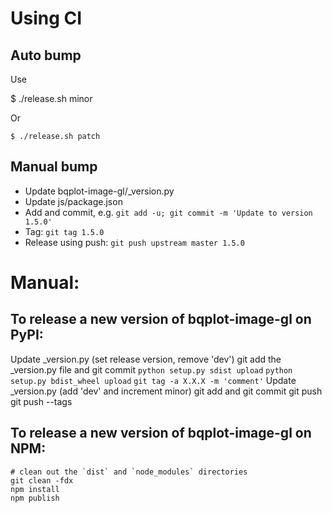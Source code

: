 # Using CI

## Auto bump

Use

   $ ./release.sh minor

Or

    $ ./release.sh patch

## Manual bump
 * Update bqplot-image-gl/_version.py
 * Update js/package.json
 * Add and commit, e.g. `git add -u; git commit -m 'Update to version 1.5.0'`
 * Tag: `git tag 1.5.0`
 * Release using push: `git push upstream master 1.5.0`

# Manual:
## To release a new version of bqplot-image-gl on PyPI:

Update _version.py (set release version, remove 'dev')
git add the _version.py file and git commit
`python setup.py sdist upload`
`python setup.py bdist_wheel upload`
`git tag -a X.X.X -m 'comment'`
Update _version.py (add 'dev' and increment minor)
git add and git commit
git push
git push --tags

##  To release a new version of bqplot-image-gl on NPM:

```
# clean out the `dist` and `node_modules` directories
git clean -fdx
npm install
npm publish
```
